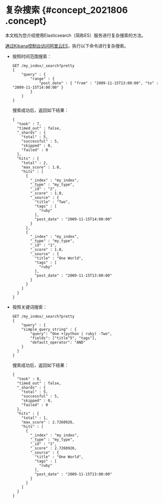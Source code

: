 # 复杂搜索 {#concept_2021806 .concept}

本文档为您介绍使用Elasticsearch（简称ES）服务进行复杂搜索的方法。

[通过Kibana控制台访问阿里云ES](cn.zh-CN/快速入门/访问阿里云Elasticsearch实例.md#section_s9w_qyv_zh1)，执行以下命令进行复杂搜索。

-   按照时间范围搜索：

    ``` {#codeblock_m4t_9dc_ux7}
    GET /my_index/_search?pretty
    {
        "query" : {
            "range" : {
                "post_date" : { "from" : "2009-11-15T13:00:00", "to" : "2009-11-15T14:00:00" }
            }
        }
    }
    ```

    搜索成功后，返回如下结果：

    ``` {#codeblock_m4s_e7n_6ij}
    {
      "took" : 7,
      "timed_out" : false,
      "_shards" : {
        "total" : 5,
        "successful" : 5,
        "skipped" : 0,
        "failed" : 0
      },
      "hits" : {
        "total" : 2,
        "max_score" : 1.0,
        "hits" : [
          {
            "_index" : "my_index",
            "_type" : "my_type",
            "_id" : "2",
            "_score" : 1.0,
            "_source" : {
              "title" : "Two",
              "tags" : [
                "ruby"
              ],
              "post_date" : "2009-11-15T14:00:00"
            }
          },
          {
            "_index" : "my_index",
            "_type" : "my_type",
            "_id" : "1",
            "_score" : 1.0,
            "_source" : {
              "title" : "One World",
              "tags" : [
                "ruby"
              ],
              "post_date" : "2009-11-15T13:00:00"
            }
          }
        ]
      }
    }
    ```

-   按照关键词搜索：

    ``` {#codeblock_qcq_3tm_vxg}
    GET /my_index/_search?pretty
    {
        "query" : {
        "simple_query_string" : {
            "query": "One +(python | ruby) -Two",
            "fields": ["title^5", "tags"],
            "default_operator": "AND"
        }
      }
    }
    ```

    搜索成功后，返回如下结果：

    ``` {#codeblock_l3u_tv6_chs}
    {
      "took" : 8,
      "timed_out" : false,
      "_shards" : {
        "total" : 5,
        "successful" : 5,
        "skipped" : 0,
        "failed" : 0
      },
      "hits" : {
        "total" : 1,
        "max_score" : 2.7260926,
        "hits" : [
          {
            "_index" : "my_index",
            "_type" : "my_type",
            "_id" : "1",
            "_score" : 2.7260926,
            "_source" : {
              "title" : "One World",
              "tags" : [
                "ruby"
              ],
              "post_date" : "2009-11-15T13:00:00"
            }
          }
        ]
      }
    }
    ```


